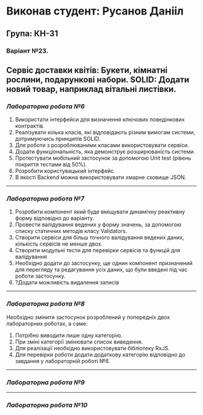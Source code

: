 # Виконав студент: Русанов Данііл #
## Група: КН-31 ##
### **Варіант №23.** ###
Сервіс доставки квітів: Букети, кімнатні рослини, подарункові набори.  SOLID: Додати новий товар, наприклад вітальні листівки.
---

### ***Лабораторна робота №6***
1. Використати інтерфейси для визначення ключових поведінкових контрактів.
2. Реалізувати кілька класів, які відповідають різним вимогам системи, дотримуючись принципів SOLID.
3. Для роботи з розроблюваними класами використовувати сервіси.
4. Додати функціональність, яка демонструє розширюваність системи.
5. Протестувати мобільний застосунок за допомогою Unit test (рівень покриття тестами від 50%).
6. Розробити користувацький інтерфейс.
7. В якості Backend можна використовувати хмарне сховище JSON.

---

### ***Лабораторна робота №7***
1. Розробити компонент який буде вміщувати динамічну реактивну форму відповідно до варіанту. 
2. Провести валідування ведених у форму значень, за допомогою списку статичних методів класу Validators. 
3. Створити сервіси для більш точного валідування ведених даних, кількість сервісів не менше двох. 
4. Створити модульні тести для перевірки сервісів та функцій для валідування
5. Необхідно додати до застосунку, ще однин компонент призначений для перегляду та редагування усіх даних, що були введені під час роботи застосунку.
6. ?Додати можливість видалення записів

---

### ***Лабораторна робота №8***
Необхідно змінити застосунок розроблений у попередніх двох лабораторних роботах, а саме: 
1. Потрібно виводити лише одну категорію. 
2. При зміні категорії змінювати список виведення. 
3. Для реалізації необхідно використовувати бібліотеку RxJS. 
4. Для перевірки роботи додати додаткову категорію відповідно до завдання у лабораторній роботі №6.

---

### ***Лабораторна робота №9***

---

### ***Лабораторна робота №10***